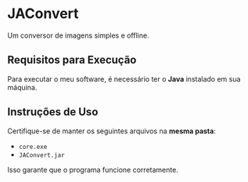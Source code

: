 # JAConvert
Um conversor de imagens simples e offline.

## Requisitos para Execução

Para executar o meu software, é necessário ter o **Java** instalado em sua máquina.

## Instruções de Uso

Certifique-se de manter os seguintes arquivos na **mesma pasta**:

- `core.exe`
- `JAConvert.jar`

Isso garante que o programa funcione corretamente.

